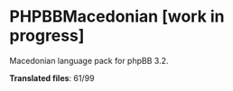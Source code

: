 # PHPBBMacedonian [work in progress]
Macedonian language pack for phpBB 3.2.

**Translated files**: 61/99
